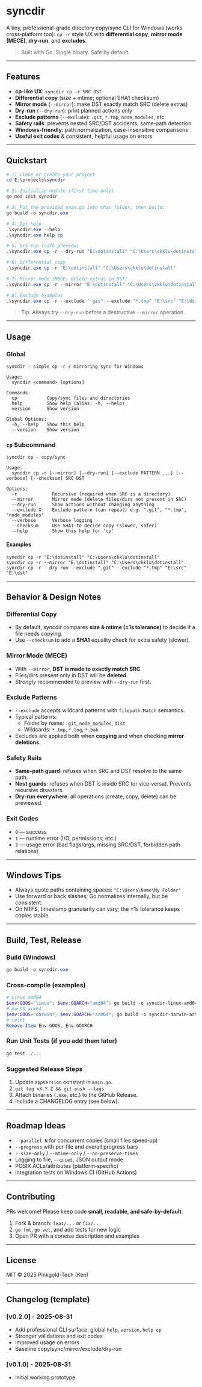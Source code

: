# syncdir

A tiny, professional-grade directory copy/sync CLI for Windows (works cross‑platform too).
`cp -r` style UX with **differential copy**, **mirror mode (MECE)**, **dry‑run**, and **excludes**.

> Built with Go. Single binary. Safe by default.

---

## Features

- **cp-like UX**: `syncdir cp -r SRC DST`
- **Differential copy** (size + mtime; optional SHA1 checksum)
- **Mirror mode** (`--mirror`): make DST exactly match SRC (delete extras)
- **Dry-run** (`--dry-run`): print planned actions only
- **Exclude patterns** (`--exclude`): `.git`, `*.tmp`, `node_modules`, etc.
- **Safety rails**: prevents nested SRC/DST accidents, same‑path detection
- **Windows-friendly**: path normalization, case-insensitive comparisons
- **Useful exit codes** & consistent, helpful usage on errors

---

## Quickstart

```powershell
# 1) Clone or create your project
cd E:\projects\syncdir

# 2) Initialize module (first time only)
go mod init syncdir

# 3) Put the provided main.go into this folder, then build:
go build -o syncdir.exe

# 4) Get help
.\syncdir.exe --help
.\syncdir.exe help cp

# 5) Dry-run (safe preview)
.\syncdir.exe cp -r --dry-run "E:\dotinstall" "C:\Users\ckklu\dotinstall"

# 6) Differential copy
.\syncdir.exe cp -r "E:\dotinstall" "C:\Users\ckklu\dotinstall"

# 7) Mirror mode (MECE: delete extras in DST)
.\syncdir.exe cp -r --mirror "E:\dotinstall" "C:\Users\ckklu\dotinstall"

# 8) Exclude examples
.\syncdir.exe cp -r --exclude ".git" --exclude "*.tmp" "E:\src" "E:\dst"
```

> Tip: Always try `--dry-run` before a destructive `--mirror` operation.

---

## Usage

### Global

```
syncdir - simple cp -r / mirroring sync for Windows

Usage:
  syncdir <command> [options]

Commands:
  cp           Copy/sync files and directories
  help         Show help (alias: -h, --help)
  version      Show version

Global Options:
  -h, --help   Show this help
  --version    Show version
```

### `cp` Subcommand

```
syncdir cp - copy/sync

Usage:
  syncdir cp -r [--mirror] [--dry-run] [--exclude PATTERN ...] [--verbose] [--checksum] SRC DST

Options:
  -r             Recursive (required when SRC is a directory)
  --mirror       Mirror mode (delete files/dirs not present in SRC)
  --dry-run      Show actions without changing anything
  --exclude X    Exclude pattern (can repeat) e.g. ".git", "*.tmp", "node_modules"
  --verbose      Verbose logging
  --checksum     Use SHA1 to decide copy (slower, safer)
  --help         Show this help for 'cp'
```

#### Examples

```
syncdir cp -r "E:\dotinstall" "C:\Users\ckklu\dotinstall"
syncdir cp -r --mirror "E:\dotinstall" "C:\Users\ckklu\dotinstall"
syncdir cp -r --dry-run --exclude ".git" --exclude "*.tmp" "E:\src" "E:\dst"
```

---

## Behavior & Design Notes

### Differential Copy
- By default, syncdir compares **size & mtime (±1s tolerance)** to decide if a file needs copying.
- Use `--checksum` to add a **SHA1** equality check for extra safety (slower).

### Mirror Mode (MECE)
- With `--mirror`, **DST is made to exactly match SRC**.
- Files/dirs present only in DST will be **deleted**.
- _Strongly_ recommended to preview with `--dry-run` first.

### Exclude Patterns
- `--exclude` accepts wildcard patterns with `filepath.Match` semantics.
- Typical patterns:
  - Folder by name: `.git`, `node_modules`, `dist`
  - Wildcards: `*.tmp`, `*.log`, `*.bak`
- Excludes are applied both when **copying** and when checking **mirror deletions**.

### Safety Rails
- **Same-path guard**: refuses when SRC and DST resolve to the same path.
- **Nest guards**: refuses when DST is inside SRC (or vice‑versa). Prevents recursive disasters.
- **Dry-run everywhere**: all operations (create, copy, delete) can be previewed.

### Exit Codes
- `0` — success
- `1` — runtime error (I/O, permissions, etc.)
- `2` — usage error (bad flags/args, missing SRC/DST, forbidden path relations)

---

## Windows Tips

- Always quote paths containing spaces: `"C:\Users\Name\My Folder"`
- Use forward or back slashes; Go normalizes internally, but be consistent.
- On NTFS, timestamp granularity can vary; the ±1s tolerance keeps copies stable.

---

## Build, Test, Release

### Build (Windows)
```powershell
go build -o syncdir.exe
```

### Cross-compile (examples)
```powershell
# Linux amd64
$env:GOOS="linux"; $env:GOARCH="amd64"; go build -o syncdir-linux-amd64
# macOS arm64
$env:GOOS="darwin"; $env:GOARCH="arm64"; go build -o syncdir-darwin-arm64
# reset
Remove-Item Env:GOOS, Env:GOARCH
```

### Run Unit Tests (if you add them later)
```powershell
go test ./...
```

### Suggested Release Steps
1. Update `appVersion` constant in `main.go`.
2. `git tag vX.Y.Z && git push --tags`
3. Attach binaries (`.exe`, etc.) to the GitHub Release.
4. Include a CHANGELOG entry (see below).

---

## Roadmap Ideas

- `--parallel N` for concurrent copies (small files speed‑up)
- `--progress` with per‑file and overall progress bars
- `--size-only` / `--mtime-only` / `--no-preserve-times`
- Logging to file, `--quiet`, JSON output mode
- POSIX ACLs/attributes (platform‑specific)
- Integration tests on Windows CI (GitHub Actions)

---

## Contributing

PRs welcome! Please keep code **small, readable, and safe-by-default**.

1. Fork & branch: `feat/...` or `fix/...`
2. `go fmt`, `go vet`, and add tests for new logic
3. Open PR with a concise description and examples

---

## License

MIT © 2025 Pinkgold-Tech (Ken)

---

## Changelog (template)

### [v0.2.0] - 2025-08-31
- Add professional CLI surface: global `help`, `version`, `help cp`
- Stronger validations and exit codes
- Improved usage on errors
- Baseline copy/sync/mirror/exclude/dry‑run

### [v0.1.0] - 2025-08-31
- Initial working prototype
